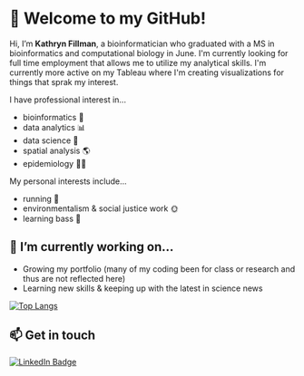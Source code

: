 # 👋 Welcome to my GitHub!
Hi, I’m **Kathryn Fillman**, a bioinformatician who graduated with a MS in bioinformatics and computational biology in June. I'm currently looking for full time employment that allows me to utilize my analytical skills.
I'm currently more active on my Tableau where I'm creating visualizations for things that sprak my interest.

I have professional interest in...
- bioinformatics :microscope:
- data analytics :bar_chart:
- data science :bookmark_tabs:
- spatial analysis :earth_americas:
- epidemiology :health_worker:

My personal interests include...
- running :running:
- environmentalism & social justice work :sun_with_face:
- learning bass :guitar:

## 🌱 I’m currently working on...
- Growing my portfolio (many of my coding been for class or research and thus are not reflected here)
- Learning new skills & keeping up with the latest in science news

[![Top Langs](https://github-readme-stats.vercel.app/api/top-langs/?username=kfillman&layout=compact&theme=solarized-light&exclude_repo=Dr.-Semmelweis-and-the-Discovery-of-Handwashing,UrbanAgroecology)](https://github.com/anuraghazra/github-readme-stats)

## 📫 Get in touch
<div id="badges">
  <a href="https://www.linkedin.com/in/kfillman/">
    <img src="https://img.shields.io/badge/LinkedIn-blue?style=for-the-badge&logo=linkedin&logoColor=white" alt="LinkedIn Badge"/>
  </a>
</div>



<!---
kfillman/kfillman is a ✨ special ✨ repository because its `README.md` (this file) appears on your GitHub profile.
You can click the Preview link to take a look at your changes.
--->

